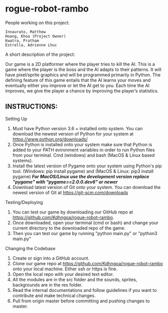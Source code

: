 # rogue-robot-rambo
People working on this project:

    Innaurato, Matthew
    Hoang, Khoa (Project Owner)
    Kwatra, Pratham
    Estrella, Adrienne Lhuc

A short description of the project:

Our game is a 2D platformer where the player tries to kill the AI.
This is a game where the player is the boss and the AI adapts to their patterns.
It will have pixel/sprite graphics and will be programmed primarily in Python.
The defining feature of this game entails that the AI learns your moves and
eventually either you improve or let the AI get to you. Each time the AI improves,
we give the player a chance by improving the player’s statistics.

INSTRUCTIONS:
------------
Setting Up
1. Must have Python version 3.6 + installed onto system. You can download the newest version of Python for your system at https://www.python.org/downloads/
2. Once Python is installed onto your system make sure that Python is added to your PATH evironment variables in order to run Python files from your terminal. Cmd (windows) and bash (MacOS & Linux based systems).
3. Install the latest version of Pygame onto your system using Python's pip tool. (Windows: pip install pygame) and (MacOS & Linux: pip3 install pygame) ***For MacOS/Linux use the development version replace "pygame" with "pygame==2.0.0.dev6" or newer***
4. Download latest version of Git onto your system. You can download the newest version of Git at https://git-scm.com/downloads

Testing/Deploying
1. You can test our game by downloading our GitHub repo at https://github.com/Kdhngoa/rogue-robot-rambo.
2. Once downloaded, open your terminal (cmd or bash) and change your current directory to the downloaded repo of the game.
3. Then you can test our game by running "python main.py" or "python3 main.py"

Changing the Codebase
1. Create or sign into a GitHub account.
2. Clone our game repo at https://github.com/Kdhngoa/rogue-robot-rambo onto your local machine. Either ssh or https is fine.
3. Open the local repo with your desired text editor.
4. All the modules are in the src folder and the sounds, sprites, backgrounds are in the res folder.
5. Read the internal documentations and follow guidelines if you want to contribute and make technical changes.
6. Pull from origin master before committing and pushing changes to master.
